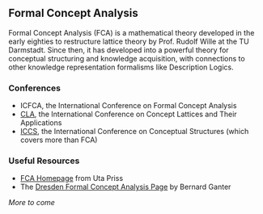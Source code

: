 ## Formal Concept Analysis

Formal Concept Analysis (FCA) is a mathematical theory developed in the early eighties to
restructure lattice theory by Prof. Rudolf Wille at the TU Darmstadt.  Since then, it has developed
into a powerful theory for conceptual structuring and knowledge acquisition, with connections to
other knowledge representation formalisms like Description Logics.
 
### Conferences

* ICFCA, the International Conference on Formal Concept Analysis
* [CLA](http://cla.inf.upol.cz/), the International Conference on Concept Lattices and Their
  Applications
* [ICCS](http://www.iccs.info), the International Conference on Conceptual Structures (which covers
  more than FCA)


### Useful Resources

* [FCA Homepage](http://www.upriss.org.uk/fca/fca.html) from Uta Priss
* The [Dresden Formal Concept Analysis Page](http://www.math.tu-dresden.de/~ganter/fba.html) by
  Bernard Ganter
  
*More to come*
